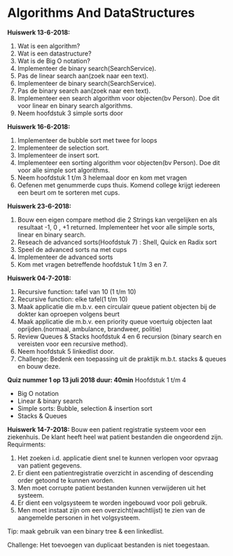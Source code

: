 # Algorithms And DataStructures


**Huiswerk 13-6-2018:** 
1. Wat is een algorithm?
2. Wat is een datastructure?
3. Wat is de Big O notation?
4. Implementeer de binary search(SearchService).
5. Pas de linear search aan(zoek naar een text).
6. Implementeer de binary search(SearchService).
7. Pas de binary search aan(zoek naar een text).
8. Implementeer een search algorithm voor objecten(bv Person). Doe dit voor linear en binary search algorithms.
9. Neem hoofdstuk 3 simple sorts door

**Huiswerk 16-6-2018:**
1. Implementeer de bubble sort met twee for loops
2. Implementeer de selection sort.
3. Implementeer de insert sort.
4. Implementeer een sorting algorithm voor objecten(bv Person). Doe dit voor alle simple sort algorithms.
5. Neem hoofdstuk 1 t/m 3 helemaal door en kom met vragen
6. Oefenen met genummerde cups thuis. Komend college krijgt iedereen een beurt om te sorteren met cups.

**Huiswerk 23-6-2018:**
1. Bouw een eigen compare method die 2 Strings kan vergelijken en als resultaat -1, 0 , +1 returned.
   Implementeer het voor alle simple sorts, linear en binary search.
2. Reseach de advanced sorts(Hoofdstuk 7) : Shell, Quick en Radix sort
3. Speel de advanced sorts na met cups
4. Implementeer de advanced sorts
5. Kom met vragen betreffende hoofdstuk 1 t/m 3 en 7.

**Huiswerk 04-7-2018:**
1. Recursive function: tafel van 10 (1 t/m 10)
2. Recursive function: elke tafel(1 t/m 10)
3. Maak applicatie die m.b.v. een circulair queue patient objecten bij de dokter kan oproepen volgens beurt
4. Maak applicatie die m.b.v. een priority queue voertuig objecten laat oprijden.(normaal, ambulance, brandweer, politie) 
5. Review Queues & Stacks hoofdstuk 4 en 6 recursion (binary search en vereisten voor een recursive method).
6. Neem hoofdstuk 5 linkedlist door.
7. Challenge: Bedenk een toepassing uit de praktijk m.b.t. stacks & queues en bouw deze.

**Quiz nummer 1 op 13 juli 2018 duur: 40min**
Hoofdstuk 1 t/m 4 
- Big O notation
- Linear & binary search
- Simple sorts: Bubble, selection & insertion sort
- Stacks & Queues 

**Huiswerk 14-7-2018:**
Bouw een patient registratie systeem voor een ziekenhuis.
De klant heeft heel wat patient bestanden die ongeordend zijn.
Requirments:
1. Het zoeken i.d. applicatie dient snel te kunnen verlopen voor opvraag van patient gegevens.
2. Er dient een patientregistratie overzicht in ascending of descending order getoond te kunnen worden.
3. Men moet corrupte patient bestanden kunnen verwijderen uit het systeem.
4. Er dient een volgsysteem te worden ingebouwd voor poli gebruik.
5. Men moet instaat zijn om een overzicht(wachtlijst) te zien van de aangemelde personen in het volgsysteem.

Tip: maak gebruik van een binary tree & een linkedlist.

Challenge: Het toevoegen van duplicaat bestanden is niet toegestaan.
